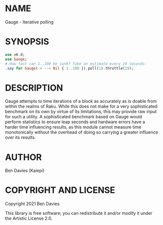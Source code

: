 NAME
====

Gauge - Iterative polling

SYNOPSIS
========

```raku
use v6.d;
use Gauge;
# How fast can 1..100 be sunk? Take an estimate every 20 seconds:
.say for Gauge(-> --> Nil { 1..100 }).poll(1).throttle(19);
```

DESCRIPTION
===========

Gauge attempts to time iterations of a block as accurately as is doable from
within the realms of Raku. While this does not make for a very sophisticated
benchmark on its own by virtue of its limitations, this may provide raw input
for such a utility. A sophisticated benchmark based on Gauge would perform
statistics to ensure leap seconds and hardware errors have a harder time
influencing results, as this module cannot measure time monotonically without
the overhead of doing so carrying a greater influence over its results.

AUTHOR
======

Ben Davies (Kaiepi)

COPYRIGHT AND LICENSE
=====================

Copyright 2021 Ben Davies

This library is free software; you can redistribute it and/or modify it under the Artistic License 2.0.
